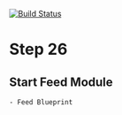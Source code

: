 [![Build Status](https://img.shields.io/travis/jorge-3/flaskbook/master.svg?maxAge=2592000)](https://travis-ci.com/jorge-3/flaskbook)

# Step 26
    
## Start Feed Module
    - Feed Blueprint

